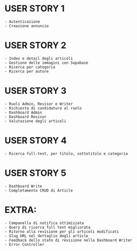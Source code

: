 # USER STORY 1
    - Autenticazione
    - Creazione annuncio

# USER STORY 2
    - Index e detail degli articoli
    - Gestione delle immagini con Supabase
    - Ricerca per categoria
    - Ricerca per autore

# USER STORY 3
    - Ruoli Admin, Revisor e Writer
    - Richiesta di candidatura al ruolo
    - Dashboard Admin
    - Dashboard Revisor 
    - Valutazione degli articoli

# USER STORY 4
    - Ricerca full-text, per titolo, sottotitolo e categoria

# USER STORY 5
    - Dashboard Write
    - Completamento CRUD di Article

# EXTRA:
    - Campanella di notifica ottimizzata
    - Query di ricerca full text migliorata
    - Ritorno alla revisione per gli articoli modificati
    - Slug URL nel dettaglio degli article
    - Feedback dello stato di revisione nella Dashboard Writer
    - Error Controller